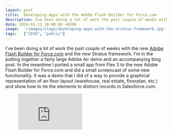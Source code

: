 ```yaml
---
layout: post
title:  Developing Apps with the Adobe Flash Builder for Force.com
description: Ive been doing a lot of work the past couple of weeks with the new Adobe Flash Builder for Force.com  and the new Stratus framework. Im in the putting together a fairly large Adobe Air demo and an accompanying blog post. In the meantime I ported a small app from Flex 3 to the new Adobe Flash Builder for Force.com and did a small screencast of some new functionality. It was a demo that I did of a way to provide a graphical representation of an floor layout (warehouse, real estate, floorplan, etc.
date: 2010-01-11 18:00:00 +0300
image:  '/images/slugs/developing-apps-with-the-stratus-framework.jpg'
tags:   ["2010", "public"]
---
```

<p>I've been doing a lot of work the past couple of weeks with the new <a href="http://developer.force.com/flashbuilder">Adobe Flash Builder for Force.com</a> and the new Stratus framework. I'm in the putting together a fairly large Adobe Air demo and an accompanying blog post. In the meantime I ported a small app from Flex 3 to the new Adobe Flash Builder for Force.com and did a small screencast of some new functionality. It was a demo that I did of a way to provide a graphical representation of an floor layout (warehouse, real estate, floorplan, etc.) and show how to tie the elements to distinct records in Salesforce.com.</p>
<figure class="kg-card kg-embed-card"><iframe width="200" height="113" src="https://www.youtube.com/embed/ZGTiQD0J5bs?feature=oembed" frameborder="0" allow="accelerometer; autoplay; clipboard-write; encrypted-media; gyroscope; picture-in-picture" allowfullscreen></iframe></figure>
